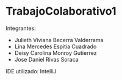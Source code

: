 # TrabajoColaborativo1
Integrantes:
- Julieth Viviana Becerra Valderrama
- Lina Mercedes Espitia Cuadrado
- Deisy Carolina Monroy Gutierrez
- Jose Daniel Rivas Soraca

IDE utilizado: IntelliJ
